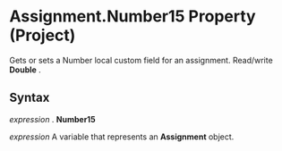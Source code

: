 
# Assignment.Number15 Property (Project)

Gets or sets a Number local custom field for an assignment. Read/write  **Double** .


## Syntax

 _expression_ . **Number15**

 _expression_ A variable that represents an **Assignment** object.

